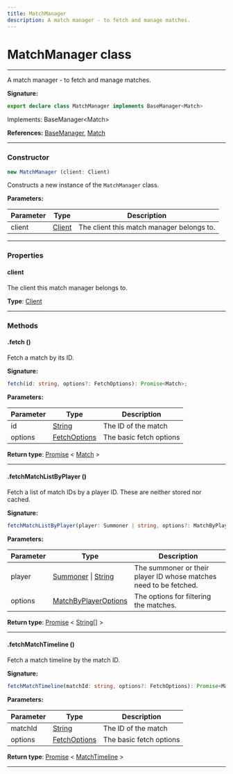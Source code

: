 ```yaml
---
title: MatchManager
description: A match manager - to fetch and manage matches.
---
```


# MatchManager class

---

A match manager - to fetch and manage matches.

**Signature:**

```ts
export declare class MatchManager implements BaseManager<Match> 
```

Implements: BaseManager&lt;Match&gt;

**References:** [BaseManager](/api/interfaces/basemanager), [Match](/api/classes/match)

---

### Constructor

```ts
new MatchManager (client: Client)
```

Constructs a new instance of the `MatchManager` class.

**Parameters:**

| Parameter | Type | Description |
| --------- | ---- | ----------- |
| client | [Client](/api/classes/client) | The client this match manager belongs to. |
---

### Properties

#### client

The client this match manager belongs to.



**Type**: [Client](/api/classes/client)

---

### Methods

#### .fetch ()

Fetch a match by its ID.




**Signature:**

```ts
fetch(id: string, options?: FetchOptions): Promise<Match>;
```

**Parameters:**

| Parameter | Type | Description |
| --------- | ---- | ----------- |
| id | [String](https://developer.mozilla.org/en-US/docs/Web/JavaScript/Reference/Global_Objects/String) | The ID of the match |
| options | [FetchOptions](/api/interfaces/fetchoptions) | The basic fetch options |

**Return type**: [Promise](https://developer.mozilla.org/en-US/docs/Web/JavaScript/Reference/Global_Objects/Promise) \< [Match](/api/classes/match) \>

---

#### .fetchMatchListByPlayer ()

Fetch a list of match IDs by a player ID. These are neither stored nor cached.




**Signature:**

```ts
fetchMatchListByPlayer(player: Summoner | string, options?: MatchByPlayerOptions): Promise<string[]>;
```

**Parameters:**

| Parameter | Type | Description |
| --------- | ---- | ----------- |
| player | [Summoner](/api/classes/summoner) \| [String](https://developer.mozilla.org/en-US/docs/Web/JavaScript/Reference/Global_Objects/String) | The summoner or their player ID whose matches need to be fetched. |
| options | [MatchByPlayerOptions](/api/interfaces/matchbyplayeroptions) | The options for filtering the matches. |

**Return type**: [Promise](https://developer.mozilla.org/en-US/docs/Web/JavaScript/Reference/Global_Objects/Promise) \< [String](https://developer.mozilla.org/en-US/docs/Web/JavaScript/Reference/Global_Objects/String)[] \>

---

#### .fetchMatchTimeline ()

Fetch a match timeline by the match ID.




**Signature:**

```ts
fetchMatchTimeline(matchId: string, options?: FetchOptions): Promise<MatchTimeline>;
```

**Parameters:**

| Parameter | Type | Description |
| --------- | ---- | ----------- |
| matchId | [String](https://developer.mozilla.org/en-US/docs/Web/JavaScript/Reference/Global_Objects/String) | The ID of the match |
| options | [FetchOptions](/api/interfaces/fetchoptions) | The basic fetch options |

**Return type**: [Promise](https://developer.mozilla.org/en-US/docs/Web/JavaScript/Reference/Global_Objects/Promise) \< [MatchTimeline](/api/classes/matchtimeline) \>

---

